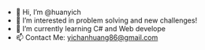 - 👋 Hi, I’m @huanyich
- 👀 I’m interested in problem solving and new challenges!
- 🌱 I’m currently learning C# and Web develope
- 📫 Contact Me: yichanhuang86@gmail.com

<!---
huanyich/huanyich is a ✨ special ✨ repository because its `README.md` (this file) appears on your GitHub profile.
You can click the Preview link to take a look at your changes.
--->

